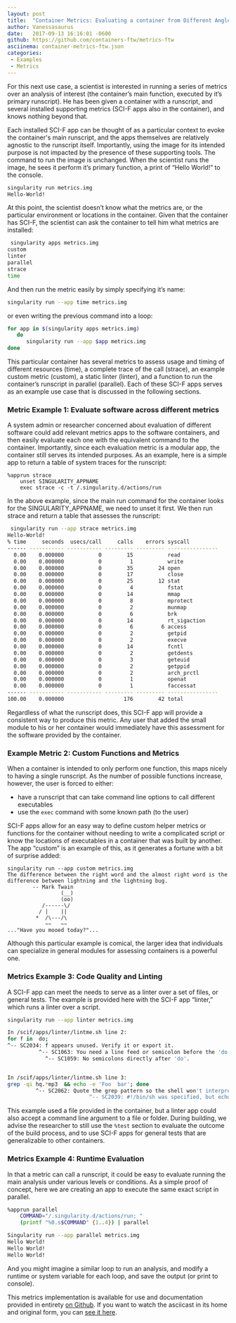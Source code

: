 ```yaml
---
layout: post
title:  "Container Metrics: Evaluating a container from Different Angles via SCI-F Apps "
author: Vanessasaurus
date:   2017-09-13 16:16:01 -0600
github: https://github.com/containers-ftw/metrics-ftw
asciinema: container-metrics-ftw.json
categories:
 - Examples
 - Metrics
---
```


For this next use case, a scientist is interested in running a series of metrics over an analysis of interest (the container’s main function, executed by it’s primary runscript).  He has been given a container with a runscript, and several installed supporting metrics (SCI-F apps also in the container), and knows nothing beyond that. 

<!--more-->

Each installed SCI-F app can be thought of as a particular context to evoke the container's main runscript, and the apps themselves are relatively agnostic to the runscript itself. Importantly, using the image for its intended purpose is not impacted by the presence of these supporting tools. The command to run the image is unchanged. When the scientist runs the image, he sees it perform it’s primary function, a print of “Hello World!” to the console.

```bash
singularity run metrics.img 
Hello-World!
```

At this point, the scientist doesn’t know what the metrics are, or the particular environment or locations in the container. Given that the container has SCI-F, the scientist can ask the container to tell him what metrics are installed:

```bash
 singularity apps metrics.img 
custom
linter
parallel
strace
time
```

And then run the metric easily by simply specifying it’s name:

```bash
singularity run --app time metrics.img
```

or even writing the previous command into a loop:

```bash
for app in $(singularity apps metrics.img)
   do
      singularity run --app $app metrics.img
done
```

This particular container has several metrics to assess usage and timing of different resources (time), a complete trace of the call (strace), an example custom metric (custom), a static linter (linter), and a function to run the container’s runscript in parallel (parallel). Each of these SCI-F apps serves as an example use case that is discussed in the following sections.

### Metric Example 1: Evaluate software across different metrics
A system admin or researcher concerned about evaluation of different software
could add relevant metrics apps to the software containers, and then easily evaluate
each one with the equivalent command to the container. Importantly, since each
evaluation metric is a modular app, the container still serves its intended purposes. 
As an example, here is a simple app to return a table of system traces for the
runscript:

```
%apprun strace
    unset SINGULARITY_APPNAME
    exec strace -c -t /.singularity.d/actions/run
```

In the above example, since the main run command for the container looks for the
SINGULARITY_APPNAME, we need to unset it first. We then run strace and return
a table that assesses the runscript:

```bash
 singularity run --app strace metrics.img 
Hello-World!
% time     seconds  usecs/call     calls    errors syscall
------ ----------- ----------- --------- --------- ----------------
  0.00    0.000000           0        15           read
  0.00    0.000000           0         1           write
  0.00    0.000000           0        35        24 open
  0.00    0.000000           0        17           close
  0.00    0.000000           0        25        12 stat
  0.00    0.000000           0         4           fstat
  0.00    0.000000           0        14           mmap
  0.00    0.000000           0         8           mprotect
  0.00    0.000000           0         2           munmap
  0.00    0.000000           0         6           brk
  0.00    0.000000           0        14           rt_sigaction
  0.00    0.000000           0         6         6 access
  0.00    0.000000           0         2           getpid
  0.00    0.000000           0         2           execve
  0.00    0.000000           0        14           fcntl
  0.00    0.000000           0         2           getdents
  0.00    0.000000           0         3           geteuid
  0.00    0.000000           0         2           getppid
  0.00    0.000000           0         2           arch_prctl
  0.00    0.000000           0         1           openat
  0.00    0.000000           0         1           faccessat
------ ----------- ----------- --------- --------- ----------------
100.00    0.000000                   176        42 total
```

Regardless of what the runscript does, this SCI-F app will provide a consistent way 
to produce this metric. Any user that added the small module to his or her container would immediately have this assessment for the software provided by the container.

### Example Metric 2: Custom Functions and Metrics
When a container is intended to only perform one function, this maps nicely to having a single runscript. As the number of possible functions increase, however, the user is forced to either:

 - have a runscript that can take command line options to call different executables
 - use the `exec` command with some known path (to the user)

SCI-F apps allow for an easy way to define custom helper metrics or functions for
the container without needing to write a complicated script or know the locations of executables in a container that was built by another. The app “custom” is an example of this, as it generates a fortune with a bit of surprise added:

```
singularity run --app custom metrics.img
The difference between the right word and the almost right word is the
difference between lightning and the lightning bug.
		-- Mark Twain
                 (__) 
                 (oo) 
           /------\/ 
          / |    ||   
         *  /\---/\ 
            ~~   ~~   
..."Have you mooed today?"...

```

Although this particular example is comical, the larger idea that individuals can specialize in general modules for assessing containers is a powerful one.

### Metrics Example 3: Code Quality and Linting
A SCI-F app can meet the needs to serve as a linter over a set of files,
or general tests. The example is provided here with the SCI-F app “linter,” which runs a linter over a script. 

```bash
singularity run --app linter metrics.img 

In /scif/apps/linter/lintme.sh line 2:
for f in  do;
^-- SC2034: f appears unused. Verify it or export it.
          ^-- SC1063: You need a line feed or semicolon before the 'do'.
            ^-- SC1059: No semicolons directly after 'do'.


In /scif/apps/linter/lintme.sh line 3:
grep -qi hq.*mp3  && echo -e 'Foo  bar'; done
         ^-- SC2062: Quote the grep pattern so the shell won't interpret it.
                          ^-- SC2039: #!/bin/sh was specified, but echo flags are not standard.

```

This example used a file provided in the container, but a linter app could also accept a command line argument to a file or folder. During building, we advise the researcher to still use the `%test` section to evaluate the outcome of the build process, and to use SCI-F apps for general tests that are generalizable to other containers.

### Metrics Example 4: Runtime Evaluation
In that a metric can call a runscript, it could be easy to evaluate running the main analysis under various levels or conditions. As a simple proof of concept, here we are creating an app to execute the same exact script in parallel.

```bash
%apprun parallel
    COMMAND="/.singularity.d/actions/run; "
    (printf "%0.s$COMMAND" {1..4}) | parallel

Singularity run --app parallel metrics.img
Hello World!
Hello World!
Hello World!
```

And you might imagine a similar loop to run an analysis, and modify a runtime
or system variable for each loop, and save the output (or print to console). 

This metrics implementation is available for use and documentation provided in entirety [on Github](https://github.com/containers-ftw/metrics-ftw). If you want to watch the asciicast in its home and original form, you can [see it here](https://asciinema.org/a/137434?speed=3).
